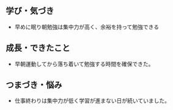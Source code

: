 ## 学び・気づき
- 早めに眠り朝勉強は集中力が高く、余裕を持って勉強できる

## 成長・できたこと
- 早朝運動してから落ち着いて勉強する時間を確保できた。

## つまづき・悩み
- 仕事終わりは集中力が低く学習が進まない日が続いていました。